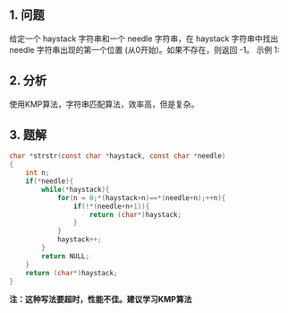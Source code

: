 ## 1. 问题
给定一个 haystack 字符串和一个 needle 字符串，在 haystack 字符串中找出 needle 字符串出现的第一个位置 (从0开始)。如果不存在，则返回  -1。
示例 1:

## 2. 分析
使用KMP算法，字符串匹配算法，效率高，但是复杂。

## 3. 题解
```C
char *strstr(const char *haystack, const char *needle)
{
    int n;
    if(*needle){
        while(*haystack){
            for(n = 0;*(haystack+n)==*(needle+n);++n){
                if(!*(needle+n+1)){
                    return (char*)haystack;
                }
            }
            haystack++;
        }
        return NULL;
    }
    return (char*)haystack;
}
```
**注：这种写法要超时，性能不佳。建议学习KMP算法**